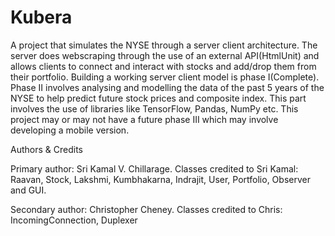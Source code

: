 # Kubera
A project that simulates the NYSE through a server client architecture. The server does webscraping through the use of an
external API(HtmlUnit) and allows clients to connect and interact with stocks and add/drop them from their portfolio. Building
a working server client model is phase I(Complete). Phase II involves analysing and modelling the data of the past 5 years of the
NYSE to help predict future stock prices and composite index. This part involves the use of libraries like TensorFlow, Pandas,
NumPy etc. This project may or may not have a future phase III which may involve developing a mobile version.

Authors & Credits

Primary author: Sri Kamal V. Chillarage. Classes credited to Sri Kamal: Raavan, Stock, Lakshmi, Kumbhakarna, Indrajit, User,
Portfolio, Observer and GUI.
    
Secondary author: Christopher Cheney. Classes credited to Chris: IncomingConnection, Duplexer
